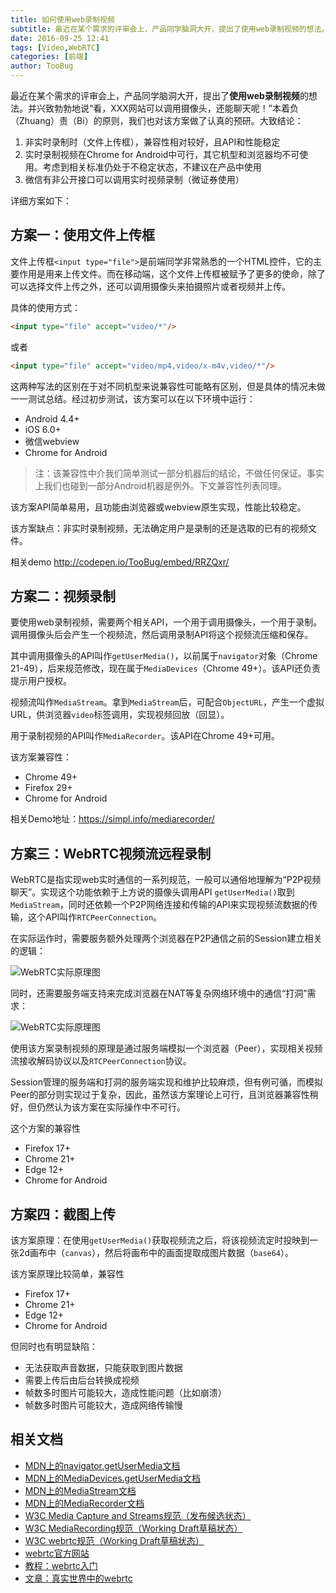 ```yaml
---
title: 如何使用web录制视频
subtitle: 最近在某个需求的评审会上，产品同学脑洞大开，提出了使用web录制视频的想法。
date: 2016-09-25 12:41
tags: [Video,WebRTC]
categories: [前端]
author: TooBug
---
```


最近在某个需求的评审会上，产品同学脑洞大开，提出了**使用web录制视频**的想法。并兴致勃勃地说“看，XXX网站可以调用摄像头，还能聊天呢！”本着负（Zhuang）责（Bi）的原则，我们也对该方案做了认真的预研。大致结论：

1. 非实时录制时（文件上传框），兼容性相对较好，且API和性能稳定
2. 实时录制视频在Chrome for Android中可行，其它机型和浏览器均不可使用。考虑到相关标准仍处于不稳定状态，不建议在产品中使用
3. 微信有非公开接口可以调用实时视频录制（微证券使用）

详细方案如下：

<!--more-->

## 方案一：使用文件上传框

文件上传框`<input type="file">`是前端同学非常熟悉的一个HTML控件，它的主要作用是用来上传文件。而在移动端，这个文件上传框被赋予了更多的使命，除了可以选择文件上传之外，还可以调用摄像头来拍摄照片或者视频并上传。

具体的使用方式：

```html
<input type="file" accept="video/*"/>
```

或者

```html
<input type="file" accept="video/mp4,video/x-m4v,video/*"/>
```

这两种写法的区别在于对不同机型来说兼容性可能略有区别，但是具体的情况未做一一测试总结。经过初步测试，该方案可以在以下环境中运行：

- Android 4.4+
- iOS 6.0+
- 微信webview
- Chrome for Android

> 注：该兼容性中介我们简单测试一部分机器后的结论，不做任何保证。事实上我们也碰到一部分Android机器是例外。下文兼容性列表同理。

该方案API简单易用，且功能由浏览器或webview原生实现，性能比较稳定。


该方案缺点：非实时录制视频，无法确定用户是录制的还是选取的已有的视频文件。

相关demo <http://codepen.io/TooBug/embed/RRZQxr/>

## 方案二：视频录制

要使用web录制视频，需要两个相关API，一个用于调用摄像头，一个用于录制。调用摄像头后会产生一个视频流，然后调用录制API将这个视频流压缩和保存。

其中调用摄像头的API叫作`getUserMedia()`，以前属于`navigator`对象（Chrome 21-49），后来规范修改，现在属于`MediaDevices`（Chrome 49+）。该API还负责提示用户授权。

视频流叫作`MediaStream`。拿到`MediaStream`后，可配合`ObjectURL`，产生一个虚拟URL，供浏览器`video`标签调用，实现视频回放（回显）。

用于录制视频的API叫作`MediaRecorder`。该API在Chrome 49+可用。

该方案兼容性：

- Chrome 49+
- Firefox 29+
- Chrome for Android

相关Demo地址：<https://simpl.info/mediarecorder/>

## 方案三：WebRTC视频流远程录制

WebRTC是指实现web实时通信的一系列规范，一般可以通俗地理解为“P2P视频聊天”。实现这个功能依赖于上方说的摄像头调用API `getUserMedia()`取到`MediaStream`，同时还依赖一个P2P网络连接和传输的API来实现视频流数据的传输，这个API叫作`RTCPeerConnection`。

在实际运作时，需要服务额外处理两个浏览器在P2P通信之前的Session建立相关的逻辑：

![WebRTC实际原理图](/images/capture-video-on-web/1.png)

同时，还需要服务端支持来完成浏览器在NAT等复杂网络环境中的通信“打洞”需求：

![WebRTC实际原理图](/images/capture-video-on-web/2.png)

使用该方案录制视频的原理是通过服务端模拟一个浏览器（Peer），实现相关视频流接收解码协议以及`RTCPeerConnection`协议。

Session管理的服务端和打洞的服务端实现和维护比较麻烦，但有例可循，而模拟Peer的部分则实现过于复杂，因此，虽然该方案理论上可行，且浏览器兼容性稍好，但仍然认为该方案在实际操作中不可行。

这个方案的兼容性

- Firefox 17+
- Chrome 21+
- Edge 12+
- Chrome for Android

## 方案四：截图上传

该方案原理：在使用`getUserMedia()`获取视频流之后，将该视频流定时投映到一张2d画布中（`canvas`），然后将画布中的画面提取成图片数据（`base64`）。

该方案原理比较简单，兼容性

- Firefox 17+
- Chrome 21+
- Edge 12+
- Chrome for Android

但同时也有明显缺陷：
- 无法获取声音数据，只能获取到图片数据
- 需要上传后由后台转换成视频
- 帧数多时图片可能较大，造成性能问题（比如崩溃）
- 帧数多时图片可能较大，造成网络传输慢

## 相关文档

- [MDN上的navigator.getUserMedia文档](https://developer.mozilla.org/zh-CN/docs/Web/API/Navigator/getUserMedia)
- [MDN上的MediaDevices.getUserMedia文档](https://developer.mozilla.org/en-US/docs/Web/API/MediaDevices/getUserMedia)
- [MDN上的MediaStream文档](https://developer.mozilla.org/en-US/docs/Web/API/MediaStream)
- [MDN上的MediaRecorder文档](https://developer.mozilla.org/zh-CN/docs/Web/API/MediaRecorder)
- [W3C Media Capture and Streams规范（发布候选状态）](https://www.w3.org/TR/mediacapture-streams/)
- [W3C MediaRecording规范（Working Draft草稿状态）](https://w3c.github.io/mediacapture-record/MediaRecorder.html)
- [W3C webrtc规范（Working Draft草稿状态）](http://w3c.github.io/webrtc-pc/)
- [webrtc官方网站](https://webrtc.github.io)
- [教程：webrtc入门](https://codelabs.developers.google.com/codelabs/webrtc-web/)
- [文章：真实世界中的webrtc](http://www.html5rocks.com/en/tutorials/webrtc/infrastructure/)
